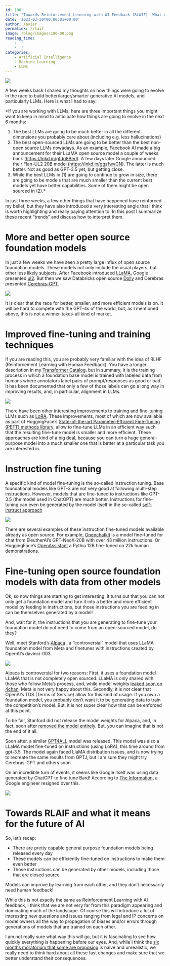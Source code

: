 ```yaml
---
id: 100
title: "Towards Reinforcement Learning with AI Feedback (RLAIF). What open-sourced foundation models, instruction tuning, and other recent events mean for the future of AI"
date: '2023-03-30T00:00:01+00:00'
author: Xavier
permalink: /rlaif
image: /blog/images/100-00.png
reading_time:
    - ''
    - ''
categories:
    - Artificial Intelligence
    - Machine Learning
    - LLMs
---
```



<img src="/blog/images/100-00.png">


A few weeks back I shared my thoughts on how things were going to evolve in the race to build better/larger/smarter generative AI models, and particularly LLMs. Here is what I had to say:

*If you are working with LLMs, here are three important things you might want to keep in mind to anticipate how things are going to evolve in the next 6 months:

1. The best LLMs are going to be much better in all the different dimensions you probably care about (including e.g. less hallucinations)
2. The best open-sourced LLMs are going to be better than the best non-open source LLMs nowadays. As an example, Facebook AI made a big announcement for their LLaMA open source model a couple of weeks back (https://lnkd.in/gfdq8Bed). A few days later Google announced their Flan-UL2 20B model (https://lnkd.in/ggzfwvGN). The latter is much better. Not as good as GPT-3.5 yet, but getting close.
3. While the best LLMs in (1) are going to continue to grow in size, there are going to be models that are much smaller than the current best models yet have better capabilities. Some of them might be open sourced in (2).*

In just three weeks, a few other things that have happened have reinforced my belief, but they have also introduced a very interesting angle that I think is worth highlighting and really paying attention to. In this post I summarize these recent “trends” and discuss how to interpret them.

# More and better open source foundation models

In just a few weeks we have seen a pretty large influx of open source foundation models. 
These models not only include the usual players, but other less likely subjects. 
After Facebook introduced [LLaMA](https://ai.facebook.com/blog/large-language-model-llama-meta-ai/ ), 
Google presented [ul2](https://ai.googleblog.com/2022/10/ul2-20b-open-source-unified-language.html). 
But then we saw Databricks open source [Dolly](https://www.databricks.com/blog/2023/03/24/hello-dolly-democratizing-magic-chatgpt-open-models.html) 
and Cerebras presented [Cerebras-GPT](https://www.cerebras.net/blog/cerebras-gpt-a-family-of-open-compute-efficient-large-language-models/
).

<img src="/blog/images/100-0.png">

It is clear that the race for better, smaller, and more efficient models is on. It will be hard to compete with the GPT-4s of the world, but, 
as I mentioned above, this is not a winner-takes-all kind of market.

# Improved fine-tuning and training techniques

If you are reading this, you are probably very familiar with the idea of RLHF (Reinforcement Learning with Human Feedback). 
You have a longer description in my [Transformer Catalog](https://amatriain.net/blog/transformer-models-an-introduction-and-catalog-2d1e9039f376/), 
but in summary, it is the training process in which a foundation base model is trained with labeled data from humans where annotators label pairs of 
prompt/responses as good or bad. It has been documented that only a few of those labels can go a long way in improving results, and, in particular, 
alignment in LLMs.

<img src="/blog/images/100-1.png">

There have been other interesting improvements to training and fine-tuning LLMs such as [LoRA](https://github.com/microsoft/LoRA). 
These improvements, most of which are now available as part of HuggingFace’s 
[State-of-the-art Parameter-Efficient Fine-Tuning (PEFT) methods library](https://github.com/huggingface/peft ), allow to fine-tune LLMs 
in an efficient way such that the resulting fine-tune model is smaller and more efficient. These approaches are kind of a big deal, 
because you can turn a huge general-purpose model into a much smaller one that is better at a particular task you are interested in.

# Instruction fine tuning

A specific kind of model fine-tuning is the so-called instruction tuning. Base foundational models like GPT-3 are not very good at 
following multi-step instructions. However, models that are fine-tuned to instructions like GPT-3.5 (the model used in ChatGPT) are 
much better. Instructions for fine-tuning can even be generated by the model itself in the so-called 
[self-instruct approach](https://arxiv.org/abs/2212.10560)

<img src="/blog/images/100-2.png">

There are several examples of these instruction fine-tuned models available already as open source. For example, 
[Openchatkit](https://www.together.xyz/blog/openchatkit) is a model fine-tuned for chat from EleutherAI’s GPT-NeoX-20B 
with over 43 million instructions. Or HuggingFace’s [OpenAssistant](https://huggingface.co/OpenAssistant/oasst-sft-1-pythia-12b ) a 
Pythia 12B fine-tuned on 22k human demonstrations.

# Fine-tuning open source foundation models with data from other models

Ok, so now things are starting to get interesting: it turns out that you can not only get a foundation model and turn it into a better 
and more efficient model by feeding in instructions, but those instructions you are feeding in can be themselves generated by a model!

And, wait for it, the instructions that you are generating to fine-tune your foundation model do not need to come from an open-sourced model, do they?

Well, meet Stanford’s [Alpaca](https://crfm.stanford.edu/2023/03/13/alpaca.html) , a “controversial” model that uses LLaMA foundation model from 
Meta and finetunes with instructions created by OpenAI’s davinci-003.

<img src="/blog/images/100-3.png">

Alpaca is controversial for two reasons: First, it uses a foundation model LLaMA that is not completely open sourced. 
LLaMA is only shared with those who follow Meta’s process, and, while model 
weights [leaked soon on 4chan](https://www.theverge.com/2023/3/8/23629362/meta-ai-language-model-llama-leak-online-misuse ), 
Meta is not very happy about this. Secondly, it is not clear that OpenAI’s TOS (Terms of Service) allow for this kind of usage. 
If you own a foundation model, you probably don’t want it to be generating data to train the competition’s model. 
But, it is not super clear how that can be enforced at this point.

To be fair, Stanford did not release the model weights for Alpaca, and, in fact, 
soon after [removed the model entirely](https://gizmodo.com/stanford-ai-alpaca-llama-facebook-taken-down-chatgpt-1850247570 ). 
But, you can imagine that is not the end of it all.

Soon after, a similar [GPT4ALL](https://github.com/nomic-ai/gpt4all ) model was released. This model was also a LLaMA model 
fine-tuned on instructions (using LoRA), this time around from gpt-3.5. The model again faced LlaMA distribution issues, and is 
now trying to recreate the same results from GPTJ, but I am sure they might try Cerebras-GPT and others soon. 

On an incredible turn of events, it seems like Google itself was using data generated by ChatGPT to fine tune Bard! According 
to [The Information](https://www.theinformation.com/articles/alphabets-google-and-deepmind-pause-grudges-join-forces-to-chase-openai?rc=9kfau8), 
a Google engineer resigned over this.

<img src="/blog/images/100-4.png">

# Towards RLAIF and what it means for the future of AI

So, let’s recap:

- There are pretty capable general purpose foundation models being released every day
- These models can be efficiently fine-tuned on instructions to make them even better
- Those instructions can be generated by other models, including those that are closed source.

Models can improve by learning from each other, and they don’t necessarily need human feedback!

While this is not exactly the same as Reinforcement Learning with AI feedback, I think that we are not very far from this paradigm 
appearing and dominating much of the landscape. Of course this will introduce a lot of interesting new questions and issues ranging 
from legal and IP concerns on model owners all the way to propagation of biases and/or errors through generations of models that are 
trained on each other.

I am not really sure what way this will go, but it is fascinating to see how quickly everything is happening before our eyes. 
And, while I think the [six months moratorium that some are proposing](https://futureoflife.org/open-letter/pause-giant-ai-experiments/) is 
naive and unrealistic, we really need to think hard about all these fast changes and make sure that we better understand their consequences.



